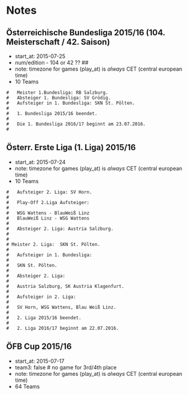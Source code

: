 # Notes

## Österreichische Bundesliga 2015/16  (104. Meisterschaft / 42. Saison)

- start_at: 2015-07-25
- num/edition - 104 or 42 ??  ##
- note: timezone for games (play_at) is *always* CET (central european time)
- 10 Teams

```
#   Meister 1.Bundesliga: RB Salzburg.
#   Absteiger 1. Bundesliga: SV Grödig.
#   Aufsteiger in 1. Bundesliga: SKN St. Pölten.
#
#   1. Bundesliga 2015/16 beendet.
#
#   Die 1. Bundesliga 2016/17 beginnt am 23.07.2016.
#
```


## Österr. Erste Liga (1. Liga) 2015/16

- start_at: 2015-07-24
- note: timezone for games (play_at) is *always* CET (central european time)
- 10 Teams

```
#   Aufsteiger 2. Liga: SV Horn.
#
#   Play-Off 2.Liga Aufsteiger:
#
#   WSG Wattens - BlauWeiß Linz
#   BlauWeiß Linz - WSG Wattens
#
#   Absteiger 2. Liga: Austria Salzburg.
#
#
# Meister 2. Liga:  SKN St. Pölten.
#
#   Aufsteiger in 1. Bundesliga:
#
#   SKN St. Pölten.
#
#   Absteiger 2. Liga:
#
#   Austria Salzburg, SK Austria Klagenfurt.
#
#   Aufsteiger in 2. Liga:
#
#   SV Horn, WSG Wattens, Blau Weiß Linz.
#
#   2. Liga 2015/16 beendet.
#
#   2. Liga 2016/17 beginnt am 22.07.2016.
```

## ÖFB Cup 2015/16

- start_at: 2015-07-17
- team3: false       # no game for 3rd/4th place
- note: timezone for games (play_at) is *always* CET (central european time)
- 64 Teams

